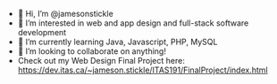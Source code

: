 - 👋 Hi, I’m @jamesonstickle
- 👀 I’m interested in web and app design and full-stack software development
- 🌱 I’m currently learning Java, Javascript, PHP, MySQL
- 💞️ I’m looking to collaborate on anything!
- Check out my Web Design Final Project here: https://dev.itas.ca/~jameson.stickle/ITAS191/FinalProject/index.html

<!---
jamesonstickle/jamesonstickle is a ✨ special ✨ repository because its `README.md` (this file) appears on your GitHub profile.
You can click the Preview link to take a look at your changes.
--->
